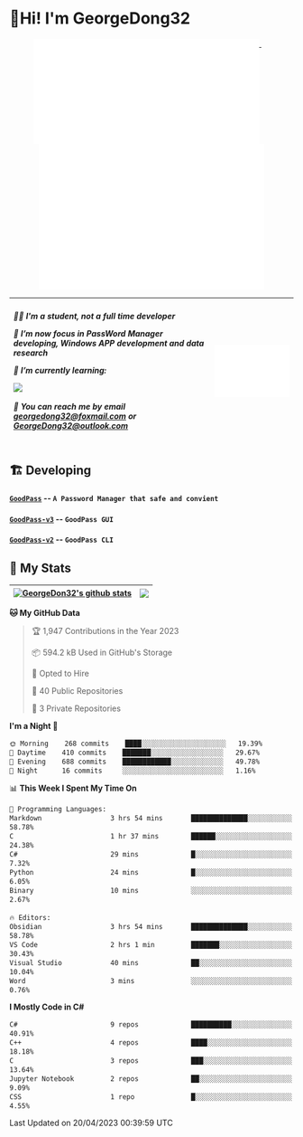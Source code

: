 # 👋Hi! I'm GeorgeDong32
<p align="center">
  <a href="#">
    <img width="400" align="top" src="https://github.com/GeorgeDong32/GeorgeDong32/blob/main/metrics.classic.svg" />
  </a>
  &emsp;
  <a href="#">
    <img width="400" align="top" src="https://github.com/GeorgeDong32/GeorgeDong32/blob/main/metrics.achievements.svg" />
  </a>
</p>

| <h5 align="left"> <p>🧑‍🎓 I'm a student, not a full time developer</p> <p>👀 I’m now focus in PassWord Manager developing, Windows APP development and data research</p> <p>📖 I’m currently learning:</p> <p><img height="28" src="https://skillicons.dev/icons?i=cs,c,cpp,matlab,cmake,py,dotnet,unity" /></p> <p>💬 You can reach me by email georgedong32@foxmail.com or GeorgeDong32@outlook.com</p></h5> | <img width="450" alt="my-commit-calendar" src="https://github.com/GeorgeDong32/GeorgeDong32/blob/main/metrics.plugin.isocalendar.svg" > |
| ------------- | ------------- |

## 🏗️ Developing
#### [`GoodPass`](https://github.com/GeorgeDong32/GoodPass) -- `A Password Manager that safe and convient`
#### [`GoodPass-v3`](https://github.com/GeorgeDong32/GoodPass-v3) -- `GoodPass GUI`
#### [`GoodPass-v2`](https://github.com/GeorgeDong32/GoodPass-v2) -- `GoodPass CLI`

## 🚀 My Stats

| <a href="https://github.com/GeorgeDong32/github-readme-stats"><img align="center" src="https://github-readme-stats-one-topaz-92.vercel.app/api?username=GeorgeDong32&show_icons=true&bg_color=45,34558b,FFFFFF&title_color=FFFFFF&icon_color=F5DF4D&hide_border=1" alt="GeorgeDon32's github stats" /></a> | <a href="https://github.com/GeorgeDong32/github-readme-stats"><img align="center" height="192" src="https://github-readme-stats-one-topaz-92.vercel.app/api/top-langs/?username=GeorgeDong32&layout=compact&bg_color=45,FFFFFF,34558b&title_color=555555&hide_border=1&langs_count=7" /></a> |
| ------------- | ------------- |


<!--START_SECTION:waka-->
**🐱 My GitHub Data** 

> 🏆 1,947 Contributions in the Year 2023
 > 
> 📦 594.2 kB Used in GitHub's Storage 
 > 
> 💼 Opted to Hire
 > 
> 📜 40 Public Repositories 
 > 
> 🔑 3 Private Repositories  
 > 
**I'm a Night 🦉** 

```text
🌞 Morning    268 commits    ████░░░░░░░░░░░░░░░░░░░░░   19.39% 
🌆 Daytime    410 commits    ███████░░░░░░░░░░░░░░░░░░   29.67% 
🌃 Evening    688 commits    ████████████░░░░░░░░░░░░░   49.78% 
🌙 Night      16 commits     ░░░░░░░░░░░░░░░░░░░░░░░░░   1.16%

```


📊 **This Week I Spent My Time On** 

```text
💬 Programming Languages: 
Markdown                 3 hrs 54 mins       ██████████████░░░░░░░░░░░   58.78% 
C                        1 hr 37 mins        ██████░░░░░░░░░░░░░░░░░░░   24.38% 
C#                       29 mins             █░░░░░░░░░░░░░░░░░░░░░░░░   7.32% 
Python                   24 mins             █░░░░░░░░░░░░░░░░░░░░░░░░   6.05% 
Binary                   10 mins             ░░░░░░░░░░░░░░░░░░░░░░░░░   2.67%

🔥 Editors: 
Obsidian                 3 hrs 54 mins       ██████████████░░░░░░░░░░░   58.78% 
VS Code                  2 hrs 1 min         ███████░░░░░░░░░░░░░░░░░░   30.43% 
Visual Studio            40 mins             ██░░░░░░░░░░░░░░░░░░░░░░░   10.04% 
Word                     3 mins              ░░░░░░░░░░░░░░░░░░░░░░░░░   0.76%

```

**I Mostly Code in C#** 

```text
C#                       9 repos             ██████████░░░░░░░░░░░░░░░   40.91% 
C++                      4 repos             ████░░░░░░░░░░░░░░░░░░░░░   18.18% 
C                        3 repos             ███░░░░░░░░░░░░░░░░░░░░░░   13.64% 
Jupyter Notebook         2 repos             ██░░░░░░░░░░░░░░░░░░░░░░░   9.09% 
CSS                      1 repo              █░░░░░░░░░░░░░░░░░░░░░░░░   4.55%

```



 Last Updated on 20/04/2023 00:39:59 UTC
<!--END_SECTION:waka-->

